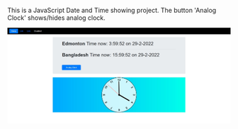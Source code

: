 This is a JavaScript Date and Time showing project. The button 'Analog Clock' shows/hides analog clock.

![](img/webpage.jpg)
